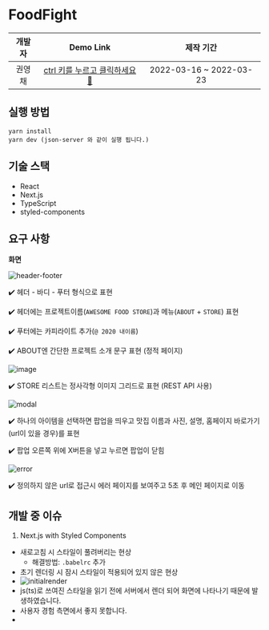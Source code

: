 # FoodFight

| 개발자 |                            Demo Link                            |        제작 기간        |
| :----: | :-------------------------------------------------------------: | :---------------------: |
| 권영채 | [ctrl 키를 누르고 클릭하세요🚀](https://food-fight.vercel.app/) | 2022-03-16 ~ 2022-03-23 |

## 실행 방법

```
yarn install
yarn dev (json-server 와 같이 실행 됩니다.)
```

## 기술 스택

- React
- Next.js
- TypeScript
- styled-components

## 요구 사항

**화면**

![header-footer](https://user-images.githubusercontent.com/84373490/159482130-8a1fdf85-b12d-4d89-8b81-e12533cba815.jpg)

✔️ 헤더 - 바디 - 푸터 형식으로 표현

✔️ 헤더에는 프로젝트이름(`AWESOME FOOD STORE`)과 메뉴(`ABOUT` + `STORE`) 표현

✔️ 푸터에는 카피라이트 추가(`@ 2020 내이름`)

✔️ ABOUT엔 간단한 프로젝트 소개 문구 표현 (정적 페이지)

![image](https://user-images.githubusercontent.com/84373490/159482465-a0306eea-eed8-4c4d-8e2e-8785dae76bec.png)

✔️ STORE 리스트는 정사각형 이미지 그리드로 표현 (REST API 사용)

![modal](https://user-images.githubusercontent.com/84373490/159482960-2e59328e-5a57-4185-a0e6-729ad355524d.gif)

✔️ 하나의 아이템을 선택하면 팝업을 띄우고 맛집 이름과 사진, 설명, 홈페이지 바로가기(url이 있을 경우)를 표현

✔️ 팝업 오른쪽 위에 X버튼을 넣고 누르면 팝업이 닫힘

![error](https://user-images.githubusercontent.com/84373490/159486006-a4789b1c-b3a3-49ce-954a-ecc0525c5c3b.gif)

✔️ 정의하지 않은 url로 접근시 에러 페이지를 보여주고 5초 후 메인 페이지로 이동

## 개발 중 이슈

1. Next.js with Styled Components

  - 새로고침 시 스타일이 풀려버리는 현상
    - 해결방법: `.babelrc` 추가
  -  초기 렌더링 시 잠시 스타일이 적용되어 있지 않은 현상
  -  ![initialrender](https://user-images.githubusercontent.com/84373490/159487329-0cd31264-7e3e-4ac8-9b09-53129352438a.gif)
  - js(ts)로 쓰여진 스타일을 읽기 전에 서버에서 렌더 되어 화면에 나타나기 때문에 발생하였습니다.
  - 사용자 경험 측면에서 좋지 못합니다.
  - 
  